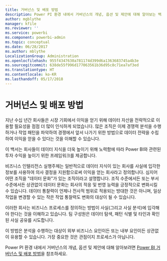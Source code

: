 ```yaml
---
title: 거버넌스 및 배포 방법
description: Power PI 환경 내에서 거버넌스의 개념, 옵션 및 제안에 대해 알아보는 백서입니다.
author: mgblythe
manager: kfile
ms.reviewer: ''
ms.service: powerbi
ms.component: powerbi-admin
ms.topic: conceptual
ms.date: 06/28/2017
ms.author: mblythe
LocalizationGroup: Administration
ms.openlocfilehash: 955f4347630a781174d399d6a1363683745a4b3e
ms.sourcegitcommit: 638de55f996d177063561b36d95c8c71ea7af3ed
ms.translationtype: HT
ms.contentlocale: ko-KR
ms.lasthandoff: 05/17/2018
---
```

# <a name="governance-and-deployment-approaches"></a>거버넌스 및 배포 방법
지난 수십 년간 회사들은 시장 기회에서 이익을 얻기 위해 데이터 자산을 전략적으로 이용할 필요성을 점점 더 많이 인식하게 되었습니다. 많은 조직은 이제 경쟁력 분석을 수행하거나 작업 패턴을 파악하여 경쟁에서 앞서 나가기 위한 방법으로 데이터 전략을 수립하여 이익을 얻을 수 있다는 것을 이해할 수 있습니다.  

이 백서는 회사들이 데이터 지식을 더욱 높이기 위해 노력함에 따라 Power BI와 관련된 투자 수익을 높이기 위한 프레임워크를 제공합니다.

비즈니스 인텔리전스 실행주체는 일반적으로 데이터 지식이 있는 회사를 사실에 입각한 정보를 사용하여 의사 결정을 지원함으로써 이익을 얻는 회사라고 정의합니다.  심지어 어떤 조직을 "데이터 문화"가 있는 조직이라고 설명합니다.
조직 수준에서든 또는 부서 수준에서든 상관없이 데이터 문화는 회사의 적응 및 번영 능력을 긍정적으로 변화시킬 수 있습니다.  데이터 통찰력이 언제나 전사적 범위로 적용되는 방대한 것은 아니며, 일상 작업을 변경할 수 있는 작은 작업 통찰력도 변화의 대상이 될 수 있습니다.

이러한 회사는 비즈니스 프로세스를 정의하는 방법이 사실(그리고 사실 분석)에 입각해야 한다는 것을 이해하고 있습니다. 팀 구성원은 데이터 탐색, 패턴 식별 및 타인과 확인된 사실 공유를 시도합니다. 

이 방법은 분석을 수행하는 대상이 외부 비즈니스 요인이든 또는 내부 요인이든 상관없이 유용할 수 있습니다. 가장 중요한 것은 관점이지 프로세스가 아닙니다.

Power PI 환경 내에서 거버넌스의 개념, 옵션 및 제안에 대해 알아보려면 [Power BI 거버넌스 및 배포 방법](http://go.microsoft.com/fwlink/?LinkId=785915&clcid=0x409)을 참조하세요.

